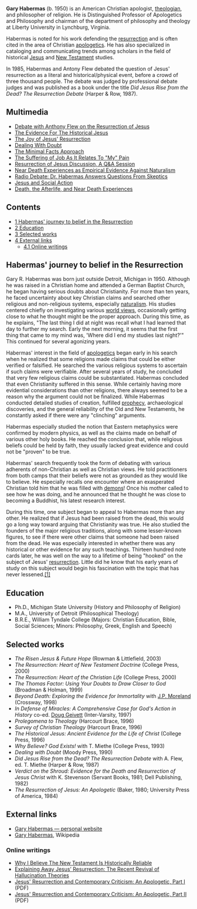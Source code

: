 **Gary Habermas** (b. 1950) is an American Christian apologist,
[theologian](Theologian "Theologian"), and philosopher of religion.
He is Distinguished Professor of Apologetics and Philosophy and
chairman of the department of philosophy and theology at Liberty
University in Lynchburg, Virginia.

Habermas is noted for his work defending the
[resurrection](Resurrection "Resurrection") and is often cited in
the area of Christian [apologetics](Apologetics "Apologetics"). He
has also specialized in cataloging and communicating trends among
scholars in the field of historical [Jesus](Jesus "Jesus") and
[New Testament](New_Testament "New Testament") studies.

In 1985, Habermas and Antony Flew debated the question of Jesus'
resurrection as a literal and historical/physical event, before a
crowd of three thousand people. The debate was judged by
professional debate judges and was published as a book under the
title *Did Jesus Rise from the Dead? The Resurrection Debate*
(Harper & Row, 1987).

## Multimedia

-   [Debate with Anthony Flew on the Resurrection of Jesus](http://www.garyhabermas.com/video/video.htm)
-   [The Evidence For The Historical Jesus](http://www.garyhabermas.com/video/video.htm)
-   [The Joy of Jesus' Resurrection](http://www.garyhabermas.com/video/video.htm)
-   [Dealing With Doubt](http://www.garyhabermas.com/video/video.htm)
-   [The Minimal Facts Approach](http://www.garyhabermas.com/audio/audio.htm)
-   [The Suffering of Job As It Relates To "My" Pain](http://www.garyhabermas.com/audio/audio.htm)
-   [Resurrection of Jesus Discussion, A Q&A Session](http://www.garyhabermas.com/audio/audio.htm)
-   [Near Death Experiences as Empirical Evidence Against Naturalism](http://www.garyhabermas.com/audio/audio.htm)
-   [Radio Debate: Dr. Habermas Answers Questions From Skeptics](http://www.garyhabermas.com/audio/audio.htm)
-   [Jesus and Social Action](http://www.garyhabermas.com/audio/audio.htm)
-   [Death, the Afterlife, and Near Death Experiences](http://www.garyhabermas.com/audio/audio.htm)

## Contents

-   [1 Habermas' journey to belief in the Resurrection](#Habermas.27_journey_to_belief_in_the_Resurrection)
-   [2 Education](#Education)
-   [3 Selected works](#Selected_works)
-   [4 External links](#External_links)
    -   [4.1 Online writings](#Online_writings)


## Habermas' journey to belief in the Resurrection

Gary R. Habermas was born just outside Detroit, Michigan in 1950.
Although he was raised in a Christian home and attended a German
Baptist Church, he began having serious doubts about Christianity.
For more than ten years, he faced uncertainty about key Christian
claims and searched other religious and non-religious systems,
especially [naturalism](Naturalism "Naturalism"). His studies
centered chiefly on investigating various
[world views](Worldview "Worldview"), occasionally getting close to
what he thought might be the proper approach. During this time, as
he explains, "The last thing I did at night was recall what I had
learned that day to further my search. Early the next morning, it
seems that the first thing that came to my mind was, 'Where did I
end my studies last night?'" This continued for several agonizing
years.

Habermas' interest in the field of
[apologetics](Apologetics "Apologetics") began early in his search
when he realized that some religions made claims that could be
either verified or falsified. He searched the various religious
systems to ascertain if such claims were verifiable. After several
years of study, he concluded that very few religious claims could
be substantiated. Habermas concluded that even Christianity
suffered in this sense. While certainly having more evidential
considerations than other religions, there always seemed to be a
reason why the argument could not be finalized. While Habermas
conducted detailed studies of creation, fulfilled
[prophecy](Prophecy "Prophecy"), archaeological discoveries, and
the general reliability of the Old and New Testaments, he
constantly asked if there were any "clinching" arguments.

Habermas especially studied the notion that Eastern metaphysics
were confirmed by modern physics, as well as the claims made on
behalf of various other holy books. He reached the conclusion that,
while religious beliefs could be held by faith, they usually lacked
great evidence and could not be "proven" to be true.

Habermas' search frequently took the form of debating with various
adherents of non-Christian as well as Christian views. He told
practitioners from both camps that their beliefs were not as
grounded as they would like to believe. He especially recalls one
encounter where an exasperated Christian told him that he was
filled with [demons](Demons "Demons")! Once his mother called to
see how he was doing, and he announced that he thought he was close
to becoming a Buddhist, his latest research interest.

During this time, one subject began to appeal to Habermas more than
any other. He realized that if Jesus had been raised from the dead,
this would go a long way toward arguing that Christianity was true.
He also studied the founders of the major religious traditions,
along with some lesser-known figures, to see if there were other
claims that someone had been raised from the dead. He was
especially interested in whether there was any historical or other
evidence for any such teachings. Thirteen hundred note cards later,
he was well on the way to a lifetime of being "hooked" on the
subject of Jesus' [resurrection](Resurrection "Resurrection").
Little did he know that his early years of study on this subject
would begin his fascination with the topic that has never
lessened.[[1]](http://www.garyhabermas.com/vitainnuce.htm)

## Education

-   Ph.D., Michigan State University (History and Philosophy of
    Religion)
-   M.A., University of Detroit (Philosophical Theology)
-   B.R.E., William Tyndale College (Majors: Christian Education,
    Bible, Social Sciences; Minors: Philosophy, Greek, English and
    Speech)

## Selected works

-   *The Risen Jesus & Future Hope* (Rowman & Littlefield, 2003)
-   *The Resurrection: Heart of New Testament Doctrine* (College
    Press, 2000)
-   *The Resurrection: Heart of the Christian Life* (College Press,
    2000)
-   *The Thomas Factor: Using Your Doubts to Draw Closer to God*
    (Broadman & Holman, 1999)
-   *Beyond Death: Exploring the Evidence for Immortality* with
    [J.P. Moreland](J.P._Moreland "J.P. Moreland") (Crossway, 1998)
-   *In Defense of Miracles: A Comprehensive Case for God's Action in History*
    co-ed.
    [Doug Geivett](index.php?title=Doug_Geivett&action=edit&redlink=1 "Doug Geivett (page does not exist)")
    (Inter-Varsity, 1997)
-   *Prolegomena to Theology* (Harcourt Brace, 1996)
-   *Survey of Christian Theology* (Harcourt Brace, 1996)
-   *The Historical Jesus: Ancient Evidence for the Life of Christ*
    (College Press, 1996)
-   *Why Believe? God Exists!* with T. Miethe (College Press, 1993)
-   *Dealing with Doubt* (Moody Press, 1990)
-   *Did Jesus Rise from the Dead? The Resurrection Debate* with A.
    Flew, ed. T. Miethe (Harper & Row, 1987)
-   *Verdict on the Shroud: Evidence for the Death and Resurrection of Jesus Christ*
    with K. Stevenson (Servant Books, 1981; Dell Publishing, 1982)
-   *The Resurrection of Jesus: An Apologetic* (Baker, 1980;
    University Press of America, 1984)

## External links

-   [Gary Habermas — personal website](http://www.garyhabermas.com)
-   [Gary Habermas](http://en.wikipedia.org/wiki/Gary_Habermas),
    Wikipedia

### Online writings

-   [Why I Believe The New Testament Is Historically Reliable](http://www.apologetics.com/index.php?option=com_content&view=article&id=165:why-i-believe-the-new-testament-is-historically-reliable&catid=39:historical-apologetics&Itemid=54)
-   [Explaining Away Jesus’ Resurrection: The Recent Revival of Hallucination Theories](http://www.garyhabermas.com/articles/crj_explainingaway/crj_explainingaway.htm)
-   [Jesus' Resurrection and Contemporary Criticism: An Apologetic, Part I](http://faculty.gordon.edu/hu/bi/Ted_Hildebrandt/NTeSources/NTArticles/CTR-NT/Habermas-Resurrection1-CTR.pdf)
    (PDF)
-   [Jesus' Resurrection and Contemporary Criticism: An Apologetic, Part II](http://faculty.gordon.edu/hu/bi/Ted_Hildebrandt/NTeSources/NTArticles/CTR-NT/Habermas-Resurrection2-CTR.pdf)
    (PDF)



